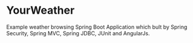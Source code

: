 # YourWeather

Example weather browsing Spring Boot Application which bult by Spring Security, Spring MVC, Spring JDBC, JUnit and AngularJs.

